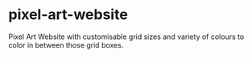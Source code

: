 # pixel-art-website
Pixel Art Website with customisable grid sizes and variety of colours to color in between those grid boxes.
